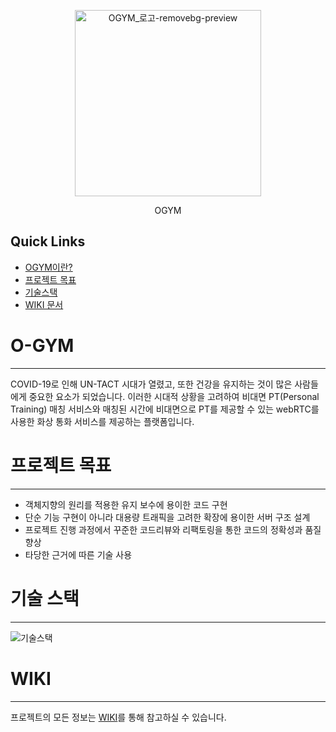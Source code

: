 <p align="center">
    <img src="https://user-images.githubusercontent.com/64529208/132216276-38a1c2b5-af46-41c4-9a27-0af2a67fd7ab.png" alt="OGYM_로고-removebg-preview" width="298">    
</p>
<p align="center">
    OGYM
</p>


## Quick Links 

- [OGYM이란?](#o-gym) 
- [프로젝트 목표](#프로젝트-목표)
- [기술스택](#기술-스택)
- [WIKI 문서](#wiki)

# O-GYM

------

COVID-19로 인해 UN-TACT 시대가 열렸고, 또한 건강을 유지하는 것이 많은 사람들에게 중요한 요소가 되었습니다. 이러한 시대적 상황을 고려하여 비대면 PT(Personal Training) 매칭 서비스와 매칭된 시간에 비대면으로 PT를 제공할 수 있는 webRTC를 사용한 화상 통화 서비스를 제공하는 플랫폼입니다.



# 프로젝트 목표

------

- 객체지향의 원리를 적용한 유지 보수에 용이한 코드 구현
- 단순 기능 구현이 아니라 대용량 트래픽을 고려한 확장에 용이한 서버 구조 설계
- 프로젝트 진행 과정에서 꾸준한 코드리뷰와 리팩토링을 통한 코드의 정확성과 품질 향상
- 타당한 근거에 따른 기술 사용



# 기술 스택

------

![기술스택](https://user-images.githubusercontent.com/64529208/132216663-6d6670e0-f14f-4562-806c-48071656e92a.png)



# WIKI

------

프로젝트의 모든 정보는 [WIKI](https://github.com/KJH-Sun/O-GYM/wiki)를 통해 참고하실 수 있습니다.



